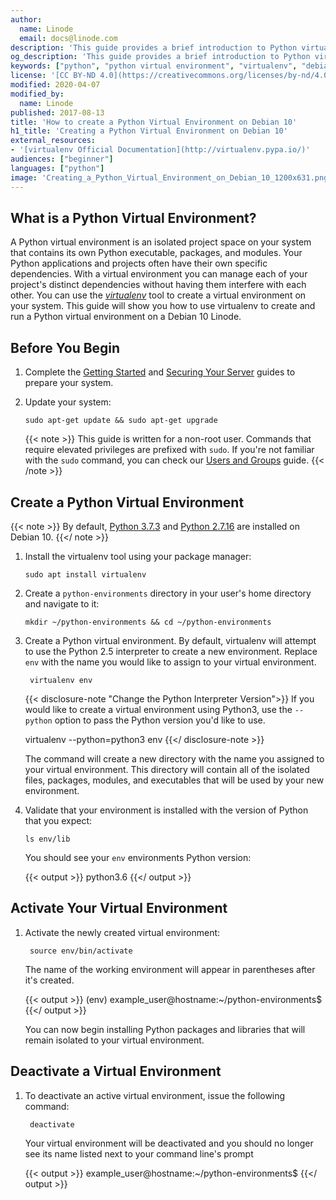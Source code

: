 ```yaml
---
author:
  name: Linode
  email: docs@linode.com
description: 'This guide provides a brief introduction to Python virtual environments using the virtualenv tool. You will install the virtualenv tool on an Debian 10 Linode and create a virtual environment running Python3.'
og_description: 'This guide provides a brief introduction to Python virtual environments using the virtualenv tool. You will install the virtualenv tool on an Debian 10 Linode and create a virtual environment running Python3.'
keywords: ["python", "python virtual environment", "virtualenv", "debian 10"]
license: '[CC BY-ND 4.0](https://creativecommons.org/licenses/by-nd/4.0)'
modified: 2020-04-07
modified_by:
  name: Linode
published: 2017-08-13
title: 'How to create a Python Virtual Environment on Debian 10'
h1_title: 'Creating a Python Virtual Environment on Debian 10'
external_resources:
- '[virtualenv Official Documentation](http://virtualenv.pypa.io/)'
audiences: ["beginner"]
languages: ["python"]
image: 'Creating_a_Python_Virtual_Environment_on_Debian_10_1200x631.png'
---
```


## What is a Python Virtual Environment?

A Python virtual environment is an isolated project space on your system that contains its own Python executable, packages, and modules. Your Python applications and projects often have their own specific dependencies. With a virtual environment you can manage each of your project's distinct dependencies without having them interfere with each other. You can use the [*virtualenv*](https://pypi.org/project/virtualenv/) tool to create a virtual environment on your system. This guide will show you how to use virtualenv to create and run a Python virtual environment on a Debian 10 Linode.

## Before You Begin

1.  Complete the [Getting Started](/docs/getting-started) and [Securing Your Server](/docs/security/securing-your-server) guides to prepare your system.

1.  Update your system:

        sudo apt-get update && sudo apt-get upgrade

    {{< note >}}
This guide is written for a non-root user. Commands that require elevated privileges are prefixed with `sudo`. If you're not familiar with the `sudo` command, you can check our [Users and Groups](/docs/tools-reference/linux-users-and-groups) guide.
    {{< /note >}}

## Create a Python Virtual Environment

{{< note >}}
By default, [Python 3.7.3](https://docs.python.org/3.6/whatsnew/3.6.html) and [Python 2.7.16](https://docs.python.org/2.7/) are installed on Debian 10.
{{</ note >}}

1.  Install the virtualenv tool using your package manager:

        sudo apt install virtualenv

1.  Create a `python-environments` directory in your user's home directory and navigate to it:

        mkdir ~/python-environments && cd ~/python-environments

1. Create a Python virtual environment. By default, virtualenv will attempt to use the Python 2.5 interpreter to create a new environment. Replace `env` with the name you would like to assign to your virtual environment.

        virtualenv env

    {{< disclosure-note "Change the Python Interpreter Version">}}
If you would like to create a virtual environment using Python3, use the `--python` option to pass the Python version you'd like to use.

    virtualenv --python=python3 env
    {{</ disclosure-note >}}

    The command will create a new directory with the name you assigned to your virtual environment. This directory will contain all of the isolated files, packages, modules, and executables that will be used by your new environment.

1.  Validate that your environment is installed with the version of Python that you expect:

        ls env/lib

    You should see your `env` environments Python version:

    {{< output >}}
python3.6
    {{</ output >}}

## Activate Your Virtual Environment

1. Activate the newly created virtual environment:

        source env/bin/activate

    The name of the working environment will appear in parentheses after it's created.

      {{< output >}}
(env) example_user@hostname:~/python-environments$
      {{</ output >}}

      You can now begin installing Python packages and libraries that will remain isolated to your virtual environment.

## Deactivate a Virtual Environment

1. To deactivate an active virtual environment, issue the following command:

        deactivate

    Your virtual environment will be deactivated and you should no longer see its name listed next to your command line's prompt

    {{< output >}}
example_user@hostname:~/python-environments$
    {{</ output >}}

